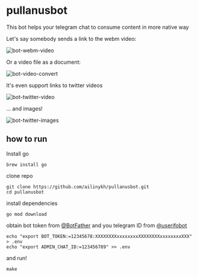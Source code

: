 # pullanusbot
This bot helps your telegram chat to consume content in more native way

Let's say somebody sends a link to the webm video:

![bot-webm-video](https://user-images.githubusercontent.com/939390/95298451-c7757100-0884-11eb-9140-4c6474959720.gif)

Or a video file as a document:

![bot-video-convert](https://user-images.githubusercontent.com/939390/95298623-07d4ef00-0885-11eb-92e4-b3c2015f7ecc.gif)

It's even support links to twitter videos

![bot-twitter-video](https://user-images.githubusercontent.com/939390/95298730-3783f700-0885-11eb-9650-b0c04e40aa2f.gif)

... and images!

![bot-twitter-images](https://user-images.githubusercontent.com/939390/95298790-4cf92100-0885-11eb-8bb2-8adbc91f5b23.gif)

## how to run

Install go

```shell
brew install go
```
clone repo

```shell
git clone https://github.com/ailinykh/pullanusbot.git
cd pullanusbot
```

install dependencies
```shell
go mod download
```
obtain bot token from [@BotFather](https://t.me/BotFather) and you telegram ID from [@userifobot](https://t.me/userinfobot)

```shell
echo "export BOT_TOKEN:=12345678:XXXXXXXXxxxxxxxxXXXXXXXXxxxxxxxxXXX" > .env
echo "export ADMIN_CHAT_ID:=123456789" >> .env
```

and run!

```shell
make
```
